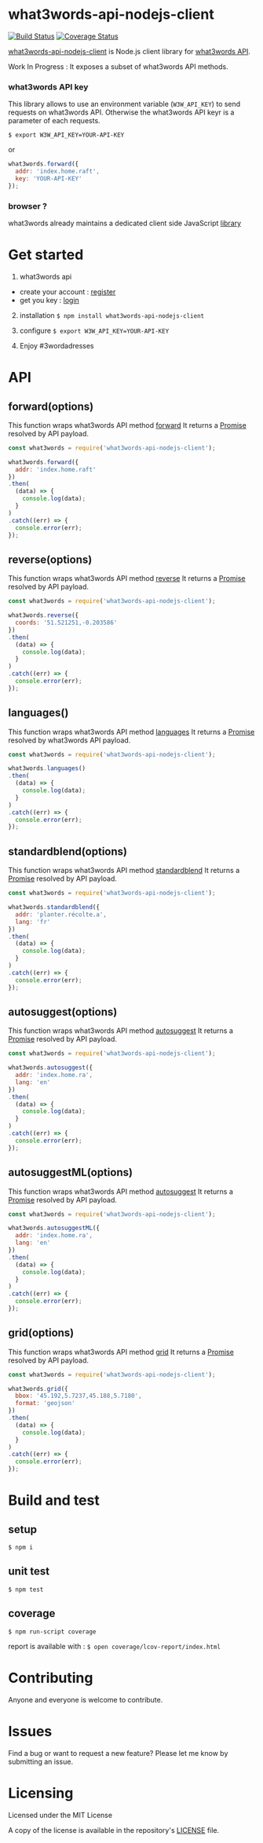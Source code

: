 # what3words-api-nodejs-client

[![Build Status](https://travis-ci.org/tsamaya/what3words-api-nodejs-client.svg?branch=master)](https://travis-ci.org/tsamaya/what3words-api-nodejs-client)
[![Coverage Status](https://coveralls.io/repos/github/tsamaya/what3words-api-nodejs-client/badge.svg?branch=add-coveralls)](https://coveralls.io/github/tsamaya/what3words-api-nodejs-client?branch=add-coveralls)

[what3words-api-nodejs-client](https://github.com/tsamaya/what3words-api-nodejs-client) is Node.js client library for [what3words API](https://docs.what3words.com/api/v2).

Work In Progress : It exposes a subset of what3words API methods.

### what3words API key

This library allows to use an environment variable (`W3W_API_KEY`) to send requests on what3words API. Otherwise the what3words API keyr is a parameter of each requests.

`$ export W3W_API_KEY=YOUR-API-KEY`

or

```javascript
what3words.forward({
  addr: 'index.home.raft',
  key: 'YOUR-API-KEY'
});
```

### browser ?

what3words already maintains a dedicated client side JavaScript [library](https://github.com/what3words/w3w-javascript-wrapper)


# Get started

1. what3words api
  - create your account : [register](https://what3words.com/register)
  - get you key : [login](https://what3words.com/login)

2. installation
  `$ npm install what3words-api-nodejs-client`

3. configure
  `$ export W3W_API_KEY=YOUR-API-KEY`

4. Enjoy #3wordadresses

# API

## forward(options)

This function wraps what3words API method [forward](https://docs.what3words.com/api/v2/#forward)
It returns a [Promise](https://developer.mozilla.org/en-US/docs/Web/JavaScript/Reference/Global_Objects/Promise) resolved by API payload.

```javascript
const what3words = require('what3words-api-nodejs-client');

what3words.forward({
  addr: 'index.home.raft'
})
.then(
  (data) => {
    console.log(data);
  }
)
.catch((err) => {
  console.error(err);
});
```

## reverse(options)

This function wraps what3words API method [reverse](https://docs.what3words.com/api/v2/#reverse)
It returns a [Promise](https://developer.mozilla.org/en-US/docs/Web/JavaScript/Reference/Global_Objects/Promise) resolved by API payload.

```javascript
const what3words = require('what3words-api-nodejs-client');

what3words.reverse({
  coords: '51.521251,-0.203586'
})
.then(
  (data) => {
    console.log(data);
  }
)
.catch((err) => {
  console.error(err);
});
```

## languages()

This function wraps what3words API method [languages](https://docs.what3words.com/api/v2/#lang)
It returns a [Promise](https://developer.mozilla.org/en-US/docs/Web/JavaScript/Reference/Global_Objects/Promise) resolved by what3words API payload.

```javascript
const what3words = require('what3words-api-nodejs-client');

what3words.languages()
.then(
  (data) => {
    console.log(data);
  }
)
.catch((err) => {
  console.error(err);
});
```

## standardblend(options)

This function wraps what3words API method [standardblend](https://docs.what3words.com/api/v2/#standardblend)
It returns a [Promise](https://developer.mozilla.org/en-US/docs/Web/JavaScript/Reference/Global_Objects/Promise) resolved by API payload.

```javascript
const what3words = require('what3words-api-nodejs-client');

what3words.standardblend({
  addr: 'planter.récolte.a',
  lang: 'fr'
})
.then(
  (data) => {
    console.log(data);
  }
)
.catch((err) => {
  console.error(err);
});
```

## autosuggest(options)

This function wraps what3words API method [autosuggest](https://docs.what3words.com/api/v2/#autosuggest)
It returns a [Promise](https://developer.mozilla.org/en-US/docs/Web/JavaScript/Reference/Global_Objects/Promise) resolved by API payload.

```javascript
const what3words = require('what3words-api-nodejs-client');

what3words.autosuggest({
  addr: 'index.home.ra',
  lang: 'en'
})
.then(
  (data) => {
    console.log(data);
  }
)
.catch((err) => {
  console.error(err);
});
```

## autosuggestML(options)

This function wraps what3words API method [autosuggest](https://docs.what3words.com/api/v2/#autosuggest)
It returns a [Promise](https://developer.mozilla.org/en-US/docs/Web/JavaScript/Reference/Global_Objects/Promise) resolved by API payload.

```javascript
const what3words = require('what3words-api-nodejs-client');

what3words.autosuggestML({
  addr: 'index.home.ra',
  lang: 'en'
})
.then(
  (data) => {
    console.log(data);
  }
)
.catch((err) => {
  console.error(err);
});
```

## grid(options)

This function wraps what3words API method [grid](https://docs.what3words.com/api/v2/#grid)
It returns a [Promise](https://developer.mozilla.org/en-US/docs/Web/JavaScript/Reference/Global_Objects/Promise) resolved by API payload.

```javascript
const what3words = require('what3words-api-nodejs-client');

what3words.grid({
  bbox: '45.192,5.7237,45.188,5.7180',
  format: 'geojson'
})
.then(
  (data) => {
    console.log(data);
  }
)
.catch((err) => {
  console.error(err);
});
```

# Build and test

## setup
`$ npm i`

## unit test
`$ npm test`

## coverage
`$ npm run-script coverage`

report is available with :
`$ open coverage/lcov-report/index.html`

# Contributing

Anyone and everyone is welcome to contribute.

# Issues

Find a bug or want to request a new feature? Please let me know by submitting an issue.

# Licensing

Licensed under the MIT License

A copy of the license is available in the repository's [LICENSE](LICENSE.md) file.
